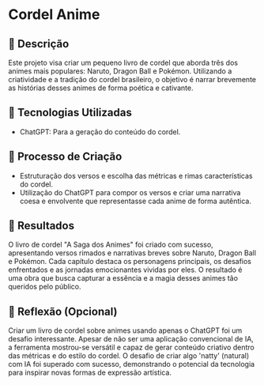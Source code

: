 #  Cordel Anime

## 📒 Descrição
Este projeto visa criar um pequeno livro de cordel que aborda três dos animes mais populares: Naruto, Dragon Ball e Pokémon. Utilizando a criatividade e a tradição do cordel brasileiro, o objetivo é narrar brevemente as histórias desses animes de forma poética e cativante.

## 🤖 Tecnologias Utilizadas
- ChatGPT: Para a geração do conteúdo do cordel.

## 🧐 Processo de Criação
- Estruturação dos versos e escolha das métricas e rimas características do cordel.
- Utilização do ChatGPT para compor os versos e criar uma narrativa coesa e envolvente que representasse cada anime de forma autêntica.

## 🚀 Resultados
O livro de cordel "A Saga dos Animes" foi criado com sucesso, apresentando versos rimados e narrativas breves sobre Naruto, Dragon Ball e Pokémon. Cada capítulo destaca os personagens principais, os desafios enfrentados e as jornadas emocionantes vividas por eles. O resultado é uma obra que busca capturar a essência e a magia desses animes tão queridos pelo público.

## 💭 Reflexão (Opcional)
Criar um livro de cordel sobre animes usando apenas o ChatGPT foi um desafio interessante. Apesar de não ser uma aplicação convencional de IA, a ferramenta mostrou-se versátil e capaz de gerar conteúdo criativo dentro das métricas e do estilo do cordel. O desafio de criar algo 'natty' (natural) com IA foi superado com sucesso, demonstrando o potencial da tecnologia para inspirar novas formas de expressão artística.
